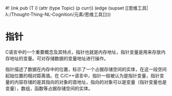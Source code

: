 #! (ink pub (T i) (attr (type Topic) (p curr)) (edge (supset [[思维工具|λ:/Thought-Thing-NL-Cognition/元素/思维工具]])))

# 指针
C语言中的一个重要概念及其特点，指针也就是内存地址，指针变量是用来存放内存地址的变量。可对存储数据的变量地址进行操作。

指针描述了数据在内存中的位置，标示了一个占据存储空间的实体，在这一段空间起始位置的相对距离值。在 C/C++语言中，指针一般被认为是指针变量，指针变量的内容存储的是其指向的对象的首地址，指向的对象可以是变量（指针变量也是变量），数组，函数等占据存储空间的实体。